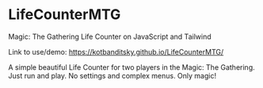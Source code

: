 # LifeCounterMTG
 Magic: The Gathering Life Counter on JavaScript and Tailwind

Link to use/demo: https://kotbanditsky.github.io/LifeCounterMTG/

A simple beautiful Life Counter for two players in the Magic: The Gathering. Just run and play. No settings and complex menus. Only magic!
